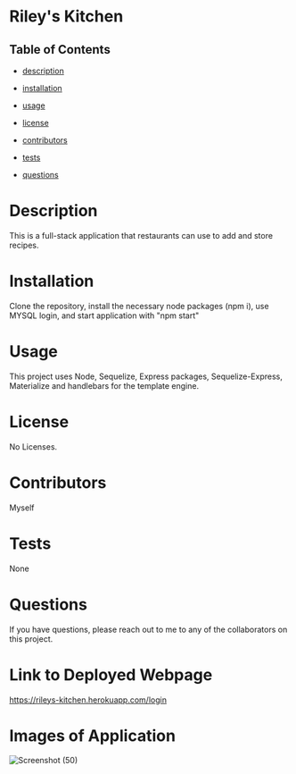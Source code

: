 # **Riley's Kitchen**

  ## Table of Contents

  * [description](#description)

  * [installation](#installation)

  * [usage](#usage)

  * [license](#license)

  * [contributors](#contributors)

  * [tests](#tests)

  * [questions](#questions)



  # Description
  This is a full-stack application that restaurants can use to add and store recipes.   
  
  # Installation
  Clone the repository, install the necessary node packages (npm i), use MYSQL login, and start application with "npm start" 

  # Usage
  This project uses Node, Sequelize, Express packages, Sequelize-Express, Materialize  and handlebars for the template engine. 

  # License
  No Licenses.

  # Contributors
  Myself

  # Tests
  None

  # Questions
  If you have questions, please reach out to me to any of the collaborators on this project.
  
  # Link to Deployed Webpage
  https://rileys-kitchen.herokuapp.com/login
  
  # Images of Application
 ![Screenshot (50)](https://user-images.githubusercontent.com/86384237/140658340-8d95d4a2-8284-4e1c-8745-6978899a4e2e.png)
